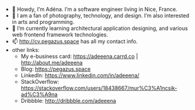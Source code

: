 - 👋 Howdy, I’m Adéna. I’m a software engineer living in Nice, France.
- 👀 I am a fan of photography, technology, and design. I’m also interested in arts and programming.
- 🌱 I’m currently learning architectural application designing, and various web frontend framework technologies.
- 📫 http://cv.pegazus.space has all my contact info.
- other links:
  - My e-business card: https://adeeena.carrd.co | http://about.me/adeeena
  - Blog: https://pegazus.space
  - LinkedIn: https://www.linkedin.com/in/adeeena/
  - StackOverflow: https://stackoverflow.com/users/18438667/mur%C3%A1ncsik-ad%C3%A9na
  - Dribbble: http://dribbble.com/adeeena
